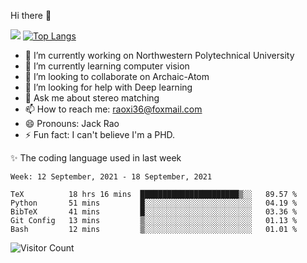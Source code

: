 Hi there 👋

![](https://github-readme-stats.vercel.app/api?username=Raohaocheng)
[![Top Langs](https://github-readme-stats.vercel.app/api/top-langs/?username=Raohaocheng&layout=compact)](https://github.com/anuraghazra/github-readme-stats)

- 🔭 I’m currently working on Northwestern Polytechnical University
- 🌱 I’m currently learning computer vision
- 👯 I’m looking to collaborate on Archaic-Atom
- 🤔 I’m looking for help with Deep learning
- 💬 Ask me about stereo matching
- 📫 How to reach me: raoxi36@foxmail.com
- 😄 Pronouns: Jack Rao
- ⚡ Fun fact: I can't believe I'm a PHD.

✨ The coding language used in last week
<!--START_SECTION:waka-->
```text
Week: 12 September, 2021 - 18 September, 2021

TeX          18 hrs 16 mins  ██████████████████████▒░░   89.57 % 
Python       51 mins         █░░░░░░░░░░░░░░░░░░░░░░░░   04.19 % 
BibTeX       41 mins         █░░░░░░░░░░░░░░░░░░░░░░░░   03.36 % 
Git Config   13 mins         ▒░░░░░░░░░░░░░░░░░░░░░░░░   01.13 % 
Bash         12 mins         ▒░░░░░░░░░░░░░░░░░░░░░░░░   01.01 % 
```
<!--END_SECTION:waka-->

![Visitor Count](https://profile-counter.glitch.me/Raohaocheng/count.svg)
